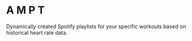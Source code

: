# A M P T

Dynamically created Spotify playlists for your specific workouts based on historical heart rate data.